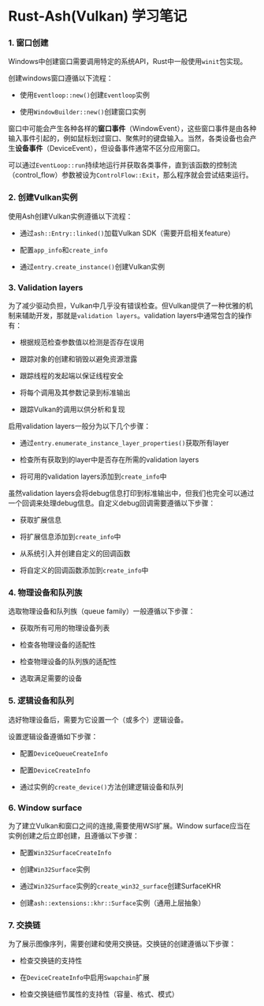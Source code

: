 # Rust-Ash(Vulkan) 学习笔记

### 1. 窗口创建

Windows中创建窗口需要调用特定的系统API，Rust中一般使用`winit`包实现。

创建windows窗口遵循以下流程：

- 使用`Eventloop::new()`创建`Eventloop`实例

- 使用`WindowBuilder::new()`创建窗口实例

窗口中可能会产生各种各样的**窗口事件**（WindowEvent），这些窗口事件是由各种输入事件引起的，例如鼠标划过窗口、聚焦时的键盘输入。当然，各类设备也会产生**设备事件**（DeviceEvent），但设备事件通常不区分应用窗口。

可以通过`EventLoop::run`持续地运行并获取各类事件，直到该函数的控制流（control_flow）参数被设为`ControlFlow::Exit`，那么程序就会尝试结束运行。

### 2. 创建Vulkan实例

使用Ash创建Vulkan实例遵循以下流程：

- 通过`ash::Entry::linked()`加载Vulkan SDK（需要开启相关feature）

- 配置`app_info`和`create_info`

- 通过`entry.create_instance()`创建Vulkan实例

### 3. Validation layers

为了减少驱动负担，Vulkan中几乎没有错误检查。但Vulkan提供了一种优雅的机制来辅助开发，那就是`validation layers`。validation layers中通常包含的操作有：

- 根据规范检查参数值以检测是否存在误用

- 跟踪对象的创建和销毁以避免资源泄露

- 跟踪线程的发起端以保证线程安全

- 将每个调用及其参数记录到标准输出

- 跟踪Vulkan的调用以供分析和复现

启用validation layers一般分为以下几个步骤：

- 通过`entry.enumerate_instance_layer_properties()`获取所有layer

- 检查所有获取到的layer中是否存在所需的validation layers

- 将可用的validation layers添加到`create_info`中

虽然validation layers会将debug信息打印到标准输出中，但我们也完全可以通过一个回调来处理debug信息。自定义debug回调需要遵循以下步骤：

- 获取扩展信息

- 将扩展信息添加到`create_info`中

- 从系统引入并创建自定义的回调函数

- 将自定义的回调函数添加到`create_info`中

### 4. 物理设备和队列族

选取物理设备和队列族（queue family）一般遵循以下步骤：

- 获取所有可用的物理设备列表

- 检查各物理设备的适配性

- 检查物理设备的队列族的适配性

- 选取满足需要的设备

### 5. 逻辑设备和队列

选好物理设备后，需要为它设置一个（或多个）逻辑设备。

设置逻辑设备遵循如下步骤：

- 配置`DeviceQueueCreateInfo`

- 配置`DeviceCreateInfo`

- 通过实例的`create_device()`方法创建逻辑设备和队列

### 6. Window surface

为了建立Vulkan和窗口之间的连接,需要使用WSI扩展。Window surface应当在实例创建之后立即创建，且遵循以下步骤：

- 配置`Win32SurfaceCreateInfo`

- 创建`Win32Surface`实例

- 通过`Win32Surface`实例的`create_win32_surface`创建SurfaceKHR

- 创建`ash::extensions::khr::Surface`实例（通用上层抽象）

### 7. 交换链

为了展示图像序列，需要创建和使用交换链。交换链的创建遵循以下步骤：

- 检查交换链的支持性

- 在`DeviceCreateInfo`中启用`Swapchain`扩展

- 检查交换链细节属性的支持性（容量、格式、模式）
